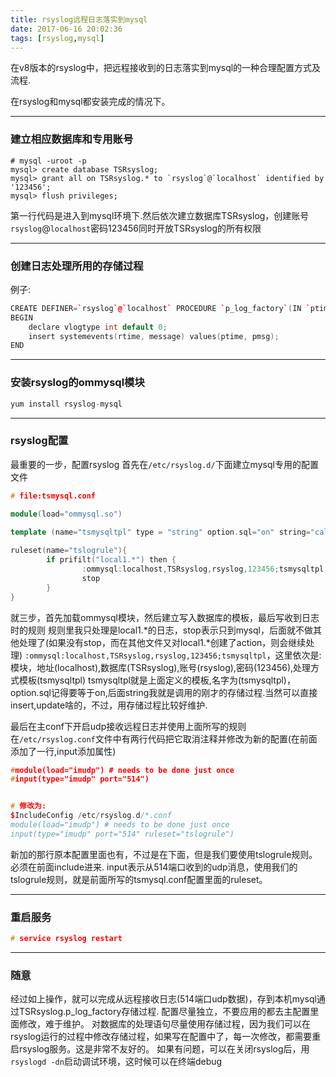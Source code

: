 ```yaml
---
title: rsyslog远程日志落实到mysql
date: 2017-06-16 20:02:36
tags: [rsyslog,mysql]
---
```



在v8版本的rsyslog中，把远程接收到的日志落实到mysql的一种合理配置方式及流程.
<!-- more -->

在rsyslog和mysql都安装完成的情况下。

---
### 建立相应数据库和专用账号
```
# mysql -uroot -p
mysql> create database TSRsyslog;
mysql> grant all on TSRsyslog.* to `rsyslog`@`localhost` identified by '123456';
mysql> flush privileges;
```
第一行代码是进入到mysql环境下.然后依次建立数据库TSRsyslog，创建账号`rsyslog`@`localhost`密码123456同时开放TSRsyslog的所有权限

---
### 创建日志处理所用的存储过程
例子:
```cpp
CREATE DEFINER=`rsyslog`@`localhost` PROCEDURE `p_log_factory`(IN `ptime` timestamp,IN `pmsg` text)
BEGIN
    declare vlogtype int default 0;
    insert systemevents(rtime, message) values(ptime, pmsg);
END
```

---
### 安装rsyslog的ommysql模块
```cpp
yum install rsyslog-mysql
```

---
### rsyslog配置
最重要的一步，配置rsyslog
首先在`/etc/rsyslog.d/`下面建立mysql专用的配置文件

```cpp
# file:tsmysql.conf

module(load="ommysql.so")

template (name="tsmysqltpl" type = "string" option.sql="on" string="call p_log_factory('%timereported:::date-mysql%','%msg:2:$%')")
        
ruleset(name="tslogrule"){
        if prifilt("local1.*") then {
                :ommysql:localhost,TSRsyslog,rsyslog,123456;tsmysqltpl
                stop
        }
}
```
就三步，首先加载ommysql模块，然后建立写入数据库的模板，最后写收到日志时的规则
规则里我只处理是local1.*的日志，stop表示只到mysql，后面就不做其他处理了(如果没有stop，而在其他文件又对local1.*创建了action，则会继续处理)
`:ommysql:localhost,TSRsyslog,rsyslog,123456;tsmysqltpl`，这里依次是:模块，地址(localhost),数据库(TSRsyslog),账号(rsyslog),密码(123456),处理方式模板(tsmysqltpl)
tsmysqltpl就是上面定义的模板,名字为(tsmysqltpl)，option.sql记得要等于on,后面string我就是调用的刚才的存储过程.当然可以直接insert,update啥的，不过，用存储过程比较好维护.

最后在主conf下开启udp接收远程日志并使用上面所写的规则
在`/etc/rsyslog.conf`文件中有两行代码把它取消注释并修改为新的配置(在前面添加了一行,input添加属性)
```cpp
#module(load="imudp") # needs to be done just once
#input(type="imudp" port="514")


# 修改为:
$IncludeConfig /etc/rsyslog.d/*.conf
module(load="imudp") # needs to be done just once
input(type="imudp" port="514" ruleset="tslogrule")
```
新加的那行原本配置里面也有，不过是在下面，但是我们要使用tslogrule规则。必须在前面include进来.
input表示从514端口收到的udp消息，使用我们的tslogrule规则，就是前面所写的tsmysql.conf配置里面的ruleset。

---
### 重启服务
```cpp
# service rsyslog restart
```

---
### 随意
经过如上操作，就可以完成从远程接收日志(514端口udp数据)，存到本机mysql通过TSRsyslog.p_log_factory存储过程.
配置尽量独立，不要应用的都去主配置里面修改，难于维护。
对数据库的处理语句尽量使用存储过程，因为我们可以在rsyslog运行的过程中修改存储过程，如果写在配置中了，每一次修改，都需要重启rsyslog服务。这是非常不友好的。
如果有问题，可以在关闭rsyslog后，用`rsyslogd -dn`启动调试环境，这时候可以在终端debug
